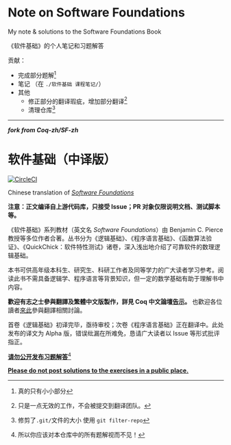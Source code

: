 # Note on Software Foundations

My note & solutions to the Software Foundations Book

《软件基础》的个人笔记和习题解答

贡献：

- 完成部分题解[^1]
- 笔记 （在 `./软件基础 课程笔记/`）
- 其他  
  - 修正部分的翻译瑕疵，增加部分翻译[^2]
  - 清理仓库[^3]

---

***fork from Coq-zh/SF-zh***

# 软件基础（中译版）

[![CircleCI](https://circleci.com/gh/Coq-zh/SF-zh.svg?style=svg)](https://circleci.com/gh/Coq-zh/SF-zh)

Chinese translation of _[Software Foundations](https://softwarefoundations.cis.upenn.edu/)_

**注意：正文编译自上游代码库，只接受 Issue；PR 对象仅限说明文档、测试脚本等。**

《软件基础》系列教材（英文名 _Software Foundations_）由 Benjamin C. Pierce 教授等多位作者合著。丛书分为《逻辑基础》、《程序语言基础》、《函数算法验证》、《QuickChick：软件特性测试》诸卷，深入浅出地介绍了可靠软件的数理逻辑基础。

本书可供高年级本科生、研究生、科研工作者及同等学力的广大读者学习参考。阅读此书不需具备逻辑学、程序语言等背景知识，但一定的数学基础有助于理解书中内容。

**歡迎有志之士參與翻譯及繁體中文版製作，詳見 Coq 中文論壇[告示](//coq.discourse.group/t/topic/156)。**
也歡迎各位讀者[來此](//coq.discourse.group/c/coq-in-chinese/chinese-translation)參與翻譯相關討論。

首卷《逻辑基础》初译完毕，亟待审校；次卷《程序语言基础》正在翻译中。此处发布的译文为 Alpha 版，错误纰漏在所难免，恳请广大读者以 Issue 等形式批评指正。

[**请勿公开发布习题解答**](https://coq-zh.github.io/SF-zh/lf-current/Preface.html#lab10)[^4]

[**Please do not post solutions to the exercises in a public place.**](https://softwarefoundations.cis.upenn.edu/lf-current/Preface.html#lab10)


[^1]: 真的只有小小部分
[^2]: 只是一点无效的工作，不会被提交到翻译团队。
[^3]: 修剪了`.git/`文件的大小 使用 `git filter-repo`
[^4]: 所以你应该对本仓库中的所有题解视而不见！